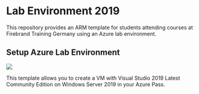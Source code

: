 # Lab Environment 2019
This repository provides an ARM template for students attending courses at Firebrand Training Germany using an Azure lab environment.

## Setup Azure Lab Environment

<a href="https://portal.azure.com/#create/Microsoft.Template/uri/https%3A%2F%2Fraw.githubusercontent.com%2FSJaschinski%2FLabEnv2019%2Fmaster%2Ftemplate.json" target="_blank">
    <img src="http://azuredeploy.net/deploybutton.png"/>
</a>

This template allows you to create a VM with Visual Studio 2019 Latest Community Edition on Windows Server 2019 in your Azure Pass.
